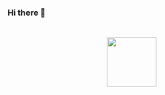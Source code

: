 ### Hi there 👋

<div align="center" style="margin: 40px 0">
   <a href="https://github.com/kuznetsov-m/github-profile-views-counter">
       <img width="100px" src="https://komarev.com/ghpvc/?username=kuznetsov-m&color=DE002D">
   </a>
</div>

<!--
**kuznetsov-m/kuznetsov-m** is a ✨ _special_ ✨ repository because its `README.md` (this file) appears on your GitHub profile.

Here are some ideas to get you started:

- 🔭 I’m currently working on ...
- 🌱 I’m currently learning ...
- 👯 I’m looking to collaborate on ...
- 🤔 I’m looking for help with ...
- 💬 Ask me about ...
- 📫 How to reach me: ...
- 😄 Pronouns: ...
- ⚡ Fun fact: ...
-->

